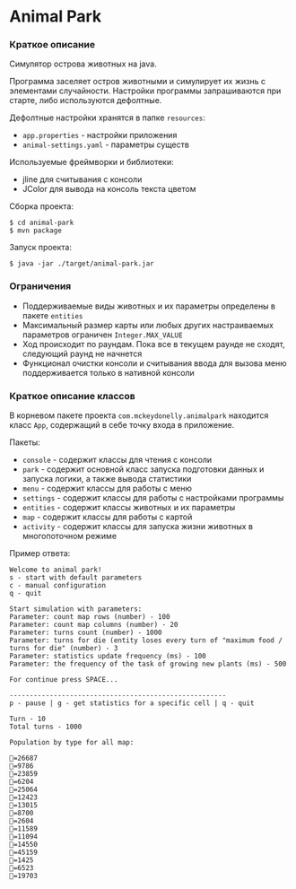 Animal Park
=========
### Краткое описание

Симулятор острова животных на java.

Программа заселяет остров животными и симулирует их жизнь с элементами случайности.
Настройки программы запрашиваются при старте, либо используются дефолтные.

Дефолтные настройки хранятся в папке ```resources```:
- ```app.properties``` - настройки приложения
- ```animal-settings.yaml``` - параметры существ

Используемые фреймворки и библиотеки:
- jline для считывания с консоли
- JColor для вывода на консоль текста цветом

Сборка проекта:

```
$ cd animal-park
$ mvn package
```

Запуск проекта:
```
$ java -jar ./target/animal-park.jar
```

### Ограничения

- Поддерживаемые виды животных и их параметры определены в пакете ```entities```  
- Максимальный размер карты или любых других настраиваемых параметров ограничен ```Integer.MAX_VALUE```  
- Ход происходит по раундам. Пока все в текущем раунде не сходят, следующий раунд не начнется
- Функционал очистки консоли и считывания ввода для вызова меню поддерживается только в нативной консоли  

### Краткое описание классов

В корневом пакете проекта `com.mckeydonelly.animalpark` находится класс ```App```, содержащий в себе точку входа в приложение.

Пакеты:  
- ```console``` - содержит классы для чтения с консоли  
- ```park``` - содержит основной класс запуска подготовки данных и запуска логики, а также вывода статистики  
- ```menu``` - содержит классы для работы с меню  
- ```settings``` - содержит классы для работы с настройками программы  
- ```entities``` - содержит классы животных и их параметры  
- ```map``` - содержит классы для работы с картой  
- ```activity``` - содержит классы для запуска жизни животных в многопоточном режиме  

Пример ответа:
```
Welcome to animal park!
s - start with default parameters
c - manual configuration
q - quit

Start simulation with parameters:
Parameter: count map rows (number) - 100
Parameter: count map columns (number) - 20
Parameter: turns count (number) - 1000
Parameter: turns for die (entity loses every turn of "maximum food / turns for die" (number) - 3
Parameter: statistics update frequency (ms) - 100
Parameter: the frequency of the task of growing new plants (ms) - 500

For continue press SPACE...

------------------------------------------------------
p - pause | g - get statistics for a specific cell | q - quit

Turn - 10
Total turns - 1000

Population by type for all map:

🐺=26687
🐍=9786
🦊=23859
🐻=6204
🦅=25064
🐴=12423
🦌=13015
🐇=8700
🐁=2604
🐐=11589
🐑=11094
🐗=14550
🦆=45159
🐛=1425
🦬=6523
🌱=19703
```